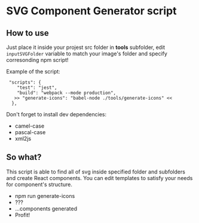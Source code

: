 # SVG Component Generator script

## How to use

Just place it inside your projest src folder in __tools__ subfolder, edit ```inputSVGFolder``` variable to match your image's folder and specify corresonding npm script!

Example of the script:
```
 "scripts": {
    "test": "jest",
    "build": "webpack --mode production",
   >> "generate-icons": "babel-node ./tools/generate-icons" <<
  },
```

Don't forget to install dev dependencies:

* camel-case
* pascal-case
* xml2js

## So what?

This script is able to find all of svg inside specified folder and subfolders and create React components. You can edit templates to satisfy your needs for component's structure.

* npm run generate-icons
* ???
* ...components generated
* Profit!

